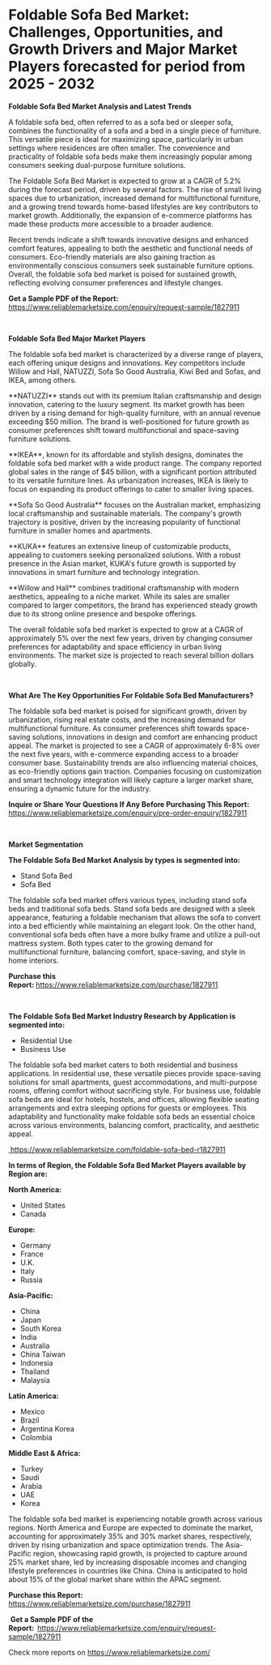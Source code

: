 <p><h1>Foldable Sofa Bed Market: Challenges, Opportunities, and Growth Drivers and Major Market Players forecasted for period from 2025 - 2032</h1></p><p><strong>Foldable Sofa Bed Market Analysis and Latest Trends</strong></p>
<p><p>A foldable sofa bed, often referred to as a sofa bed or sleeper sofa, combines the functionality of a sofa and a bed in a single piece of furniture. This versatile piece is ideal for maximizing space, particularly in urban settings where residences are often smaller. The convenience and practicality of foldable sofa beds make them increasingly popular among consumers seeking dual-purpose furniture solutions.</p><p>The Foldable Sofa Bed Market is expected to grow at a CAGR of 5.2% during the forecast period, driven by several factors. The rise of small living spaces due to urbanization, increased demand for multifunctional furniture, and a growing trend towards home-based lifestyles are key contributors to market growth. Additionally, the expansion of e-commerce platforms has made these products more accessible to a broader audience.</p><p>Recent trends indicate a shift towards innovative designs and enhanced comfort features, appealing to both the aesthetic and functional needs of consumers. Eco-friendly materials are also gaining traction as environmentally conscious consumers seek sustainable furniture options. Overall, the foldable sofa bed market is poised for sustained growth, reflecting evolving consumer preferences and lifestyle changes.</p></p>
<p><strong>Get a Sample PDF of the Report:&nbsp;</strong> <a href="https://www.reliablemarketsize.com/enquiry/request-sample/1827911?utm_campaign=2034&utm_medium=2&utm_source=Github&utm_content=ia&utm_term=07022025&utm_id=foldable-sofa-bed">https://www.reliablemarketsize.com/enquiry/request-sample/1827911</a></p>
<p>&nbsp;</p>
<p><strong>Foldable Sofa Bed Major Market Players</strong></p>
<p><p>The foldable sofa bed market is characterized by a diverse range of players, each offering unique designs and innovations. Key competitors include Willow and Hall, NATUZZI, Sofa So Good Australia, Kiwi Bed and Sofas, and IKEA, among others.</p><p>**NATUZZI** stands out with its premium Italian craftsmanship and design innovation, catering to the luxury segment. Its market growth has been driven by a rising demand for high-quality furniture, with an annual revenue exceeding $50 million. The brand is well-positioned for future growth as consumer preferences shift toward multifunctional and space-saving furniture solutions.</p><p>**IKEA**, known for its affordable and stylish designs, dominates the foldable sofa bed market with a wide product range. The company reported global sales in the range of $45 billion, with a significant portion attributed to its versatile furniture lines. As urbanization increases, IKEA is likely to focus on expanding its product offerings to cater to smaller living spaces.</p><p>**Sofa So Good Australia** focuses on the Australian market, emphasizing local craftsmanship and sustainable materials. The company's growth trajectory is positive, driven by the increasing popularity of functional furniture in smaller homes and apartments.</p><p>**KUKA** features an extensive lineup of customizable products, appealing to customers seeking personalized solutions. With a robust presence in the Asian market, KUKA's future growth is supported by innovations in smart furniture and technology integration.</p><p>**Willow and Hall** combines traditional craftsmanship with modern aesthetics, appealing to a niche market. While its sales are smaller compared to larger competitors, the brand has experienced steady growth due to its strong online presence and bespoke offerings.</p><p>The overall foldable sofa bed market is expected to grow at a CAGR of approximately 5% over the next few years, driven by changing consumer preferences for adaptability and space efficiency in urban living environments. The market size is projected to reach several billion dollars globally.</p></p>
<p>&nbsp;</p>
<p><strong>What Are The Key Opportunities For Foldable Sofa Bed Manufacturers?</strong></p>
<p><p>The foldable sofa bed market is poised for significant growth, driven by urbanization, rising real estate costs, and the increasing demand for multifunctional furniture. As consumer preferences shift towards space-saving solutions, innovations in design and comfort are enhancing product appeal. The market is projected to see a CAGR of approximately 6-8% over the next five years, with e-commerce expanding access to a broader consumer base. Sustainability trends are also influencing material choices, as eco-friendly options gain traction. Companies focusing on customization and smart technology integration will likely capture a larger market share, ensuring a dynamic future for the industry.</p></p>
<p><strong>Inquire or Share Your Questions If Any Before Purchasing This Report:</strong> <a href="https://www.reliablemarketsize.com/enquiry/pre-order-enquiry/1827911?utm_campaign=2034&utm_medium=2&utm_source=Github&utm_content=ia&utm_term=07022025&utm_id=foldable-sofa-bed">https://www.reliablemarketsize.com/enquiry/pre-order-enquiry/1827911</a></p>
<p>&nbsp;</p>
<p><strong>Market Segmentation</strong></p>
<p><strong>The Foldable Sofa Bed Market Analysis by types is segmented into:</strong></p>
<p><ul><li>Stand Sofa Bed</li><li>Sofa Bed</li></ul></p>
<p><p>The foldable sofa bed market offers various types, including stand sofa beds and traditional sofa beds. Stand sofa beds are designed with a sleek appearance, featuring a foldable mechanism that allows the sofa to convert into a bed efficiently while maintaining an elegant look. On the other hand, conventional sofa beds often have a more bulky frame and utilize a pull-out mattress system. Both types cater to the growing demand for multifunctional furniture, balancing comfort, space-saving, and style in home interiors.</p></p>
<p><strong>Purchase this Report:&nbsp;</strong><a href="https://www.reliablemarketsize.com/purchase/1827911?utm_campaign=2034&utm_medium=2&utm_source=Github&utm_content=ia&utm_term=07022025&utm_id=foldable-sofa-bed">https://www.reliablemarketsize.com/purchase/1827911</a></p>
<p>&nbsp;</p>
<p><strong>The Foldable Sofa Bed Market Industry Research by Application is segmented into:</strong></p>
<p><ul><li>Residential Use</li><li>Business Use</li></ul></p>
<p><p>The foldable sofa bed market caters to both residential and business applications. In residential use, these versatile pieces provide space-saving solutions for small apartments, guest accommodations, and multi-purpose rooms, offering comfort without sacrificing style. For business use, foldable sofa beds are ideal for hotels, hostels, and offices, allowing flexible seating arrangements and extra sleeping options for guests or employees. This adaptability and functionality make foldable sofa beds an essential choice across various environments, balancing comfort, practicality, and aesthetic appeal.</p></p>
<p><a href="https://www.reliablemarketsize.com/foldable-sofa-bed-r1827911?utm_campaign=2034&utm_medium=2&utm_source=Github&utm_content=ia&utm_term=07022025&utm_id=foldable-sofa-bed">&nbsp;https://www.reliablemarketsize.com/foldable-sofa-bed-r1827911</a></p>
<p><strong>In terms of Region, the Foldable Sofa Bed Market Players available by Region are:</strong></p>
<p>
    <p> <strong> North America: </strong>
        <ul>
            <li>United States</li>
            <li>Canada</li>
        </ul>
        </p> 
    <p> <strong> Europe: </strong>
        <ul>
            <li>Germany</li>
            <li>France</li>
            <li>U.K.</li>
            <li>Italy</li>
            <li>Russia</li>
        </ul>
        </p> 
    <p> <strong> Asia-Pacific: </strong>
        <ul>
            <li>China</li>
            <li>Japan</li>
            <li>South Korea</li>
            <li>India</li>
            <li>Australia</li>
            <li>China Taiwan</li>
            <li>Indonesia</li>
            <li>Thailand</li>
            <li>Malaysia</li>
        </ul>
        </p> 
    <p> <strong> Latin America: </strong>
        <ul>
            <li>Mexico</li>
            <li>Brazil</li>
            <li>Argentina Korea</li>
            <li>Colombia</li>
        </ul>
        </p> 
    <p> <strong> Middle East & Africa: </strong>
        <ul>
            <li>Turkey</li>
            <li>Saudi</li>
            <li>Arabia</li>
            <li>UAE</li>
            <li>Korea</li>
        </ul>
    </p>
    </p>
<p><p>The foldable sofa bed market is experiencing notable growth across various regions. North America and Europe are expected to dominate the market, accounting for approximately 35% and 30% market shares, respectively, driven by rising urbanization and space optimization trends. The Asia-Pacific region, showcasing rapid growth, is projected to capture around 25% market share, led by increasing disposable incomes and changing lifestyle preferences in countries like China. China is anticipated to hold about 15% of the global market share within the APAC segment.</p></p>
<p><strong>Purchase this Report: </strong><a href="https://www.reliablemarketsize.com/purchase/1827911?utm_campaign=2034&utm_medium=2&utm_source=Github&utm_content=ia&utm_term=07022025&utm_id=foldable-sofa-bed">https://www.reliablemarketsize.com/purchase/1827911</a></p>
<p>&nbsp;<strong>Get a Sample PDF of the Report:&nbsp;&nbsp;</strong><a href="https://www.reliablemarketsize.com/enquiry/request-sample/1827911?utm_campaign=2034&utm_medium=2&utm_source=Github&utm_content=ia&utm_term=07022025&utm_id=foldable-sofa-bed">https://www.reliablemarketsize.com/enquiry/request-sample/1827911</a></p>
<p><strong></strong></p>
<p>Check more reports on <a href="https://www.reliablemarketsize.com/?utm_campaign=2034&utm_medium=2&utm_source=Github&utm_content=ia&utm_term=07022025&utm_id=foldable-sofa-bed">https://www.reliablemarketsize.com/</a></p>